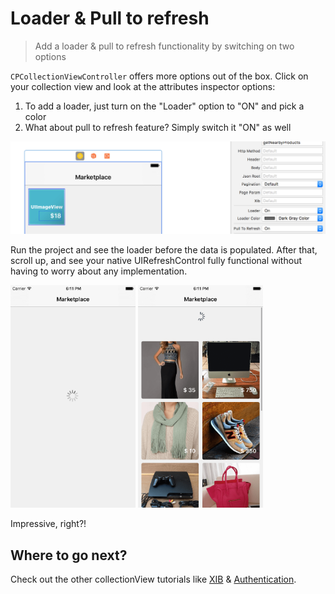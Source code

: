 # Loader & Pull to refresh

> Add a loader & pull to refresh functionality by switching on two options

`CPCollectionViewController` offers more options out of the box.
Click on your collection view and look at the attributes inspector options:

1. To add a loader, just turn on the "Loader" option to "ON" and pick a color
2. What about pull to refresh feature? Simply switch it "ON" as well

<img width="600" alt="Xcode" src="/menu/collection-view/attachments/collection-view-loader-pull.png">

Run the project and see the loader before the data is populated. After that, scroll up, and see your native UIRefreshControl fully functional without having to worry about any implementation.

<img width="200" alt="Xcode" src="/menu/collection-view/attachments/collection-view-loader.png">
<img width="200" alt="Xcode" src="/menu/collection-view/attachments/collection-view-pull.png">

Impressive, right?!

## Where to go next?
Check out the other collectionView tutorials like [XIB](/menu/collection-view/xib) & [Authentication](/menu/collection-view/authentication).